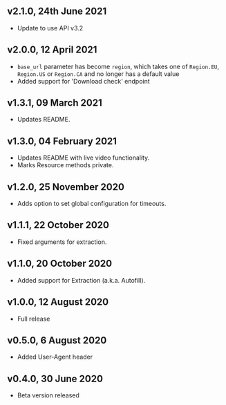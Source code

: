 ## v2.1.0, 24th June 2021

- Update to use API v3.2

## v2.0.0, 12 April 2021

- `base_url` parameter has become `region`, which takes one of `Region.EU`, `Region.US` or `Region.CA` and no longer has a default value
- Added support for 'Download check' endpoint

## v1.3.1, 09 March 2021

- Updates README.

## v1.3.0, 04 February 2021

- Updates README with live video functionality.
- Marks Resource methods private.

## v1.2.0, 25 November 2020

- Adds option to set global configuration for timeouts.

## v1.1.1, 22 October 2020

- Fixed arguments for extraction.

## v1.1.0, 20 October 2020

- Added support for Extraction (a.k.a. Autofill).

## v1.0.0, 12 August 2020

- Full release

## v0.5.0, 6 August 2020

- Added User-Agent header

## v0.4.0, 30 June 2020

- Beta version released
